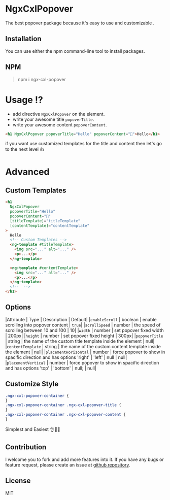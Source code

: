 # NgxCxlPopover

<!--
[![npm version](https://badge.fury.io/js/tape-slider.svg)](https://badge.fury.io/js/tape-slider) -->

The best popover package because it's easy to use and customizable .

## Installation

You can use either the npm command-line tool to install packages.

## NPM

> npm i ngx-cxl-popover

# Usage ⁉

- add directive `NgxCxlPopover` on the element.
- write your awesome title `popoverTitle`.
- write your awesome content `popoverContent`.

```html
<h1 NgxCxlPopover popoverTitle="Hello" popoverContent="👋">Hello</h1>
```

if you want use customized templates for the title and content then let's go to the next level 👍

# Advanced

## Custom Templates

```html
<h1
  NgxCxlPopover
  popoverTitle="Hello"
  popoverContent="👋"
  [titleTemplate]="titleTemplate"
  [contentTemplate]="contentTemplate"
>
  Hello
  <!-- Custom Templates -->
  <ng-template #titleTemplate>
    <img src="..." alt="..." />
    <p>...</p>
  </ng-template>

  <ng-template #contentTemplate>
    <img src="..." alt="..." />
    <p>...</p>
  </ng-template>
  <!--  -->
</h1>
```

## Options

|Attribute | Type | Description | Default|
|`enableScroll` | boolean | enable scrolling into popover content | `true`|
|`scrollSpeed` | number | the speed of scrolling between 10 and 100 | 10|
|`width` | number | set popover fixed width | 200px|
|`height` | number | set popover fixed height | 300px|
|`popoverTitle` | string | the name of the custom title template inside the element | null|
|`contentTemplate` | string | the name of the custom content template inside the element | null|
|`placementHorizontal` | number | force popover to show in spacific direction and has options 'right' | 'left' | null | null|
|`placementVertical` | number | force popover to show in spacific direction and has options 'top' | 'bottom' | null; | null|

## Customize Style

```css
.ngx-cxl-popover-container {
}
.ngx-cxl-popover-container .ngx-cxl-popover-title {
}
.ngx-cxl-popover-container .ngx-cxl-popover-content {
}
```

Simplest and Easiest 👌💖👏

## Contribution

I welcome you to fork and add more features into it. If you have any bugs or feature request, please create an issue at [github repository](https://github.com/mahmoudshahin1111/ngx-cxl-popover/issues).

## License

MIT
